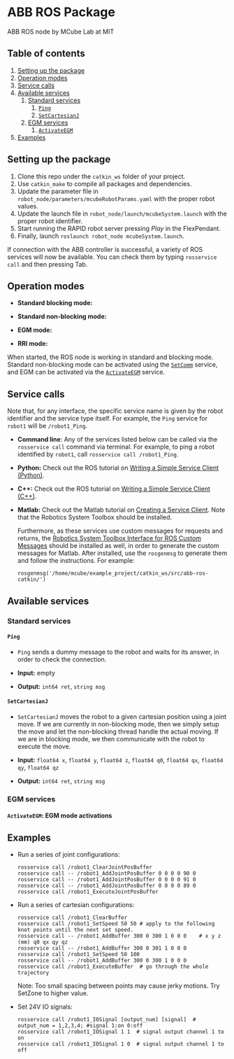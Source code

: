 # ABB ROS Package

ABB ROS node by MCube Lab at MIT

## Table of contents

1. [Setting up the package](#setting-up-the-package)
2. [Operation modes](#operation-modes)
3. [Service calls](#service-calls)
4. [Available services](#available-services)
    1. [Standard services](#standard-services)
        1. [`Ping`](#ping)
        2. [`SetCartesianJ`](#setcartesianj)
    2. [EGM services](#egm-services)
        1. [`ActivateEGM`](#activateegm)
5. [Examples](#examples)

## Setting up the package
1. Clone this repo under the `catkin_ws` folder of your project.
2. Use `catkin_make` to compile all packages and dependencies.
3. Update the parameter file in `robot_node/parameters/mcubeRobotParams.yaml` with the proper robot values.
4. Update the launch file in `robot_node/launch/mcubeSystem.launch` with the proper robot identifier.
5. Start running the RAPID robot server pressing *Play* in the FlexPendant.
6. Finally, launch `roslaunch robot_node mcubeSystem.launch`.

If connection with the ABB controller is successful, a variety of ROS services will now be available. You can check them by typing `rosservice call` and then pressing Tab.

## Operation modes

- **Standard blocking mode:**

- **Standard non-blocking mode:**

- **EGM mode:**

- **RRI mode:**

When started, the ROS node is working in standard and blocking mode. Standard non-blocking mode can be activated using the [`SetComm`](#setcomm) service, and EGM can be activated via the [`ActivateEGM`](#activateegm) service.

## Service calls

Note that, for any interface, the specific service name is given by the robot identifier and the service type itself. For example, the `Ping` service for `robot1` will be `/robot1_Ping`.

- **Command line**: Any of the services listed below can be called via the `rosservice call` command via terminal. For example, to ping a robot identified by `robot1`, call `rosservice call /robot1_Ping`.

- **Python:** Check out the ROS tutorial on [Writing a Simple Service Client (Python)](http://wiki.ros.org/ROS/Tutorials/WritingServiceClient%28python%29#rospy_tutorials.2BAC8-Tutorials.2BAC8-WritingServiceClient.Writing_the_Client_Node).

- **C++:** Check out the ROS tutorial on [Writing a Simple Service Client (C++)](http://wiki.ros.org/ROS/Tutorials/WritingServiceClient%28c%2B%2B%29#roscpp_tutorials.2BAC8-Tutorials.2BAC8-WritingServiceClient.Writing_the_Client_Node).

- **Matlab:** Check out the Matlab tutorial on [Creating a Service Client](https://www.mathworks.com/help/robotics/examples/call-and-provide-ros-services.html#d120e2265). Note that the Robotics System Toolbox should be installed.

  Furthermore, as these services use custom messages for requests and returns, the [Robotics System Toolbox Interface for ROS Custom Messages](https://www.mathworks.com/help/robotics/ug/install-robotics-system-toolbox-support-packages.html) should be installed as well, in order to generate the custom messages for Matlab. After installed, use the `rosgenmsg` to generate them and follow the instructions. For example:

  ```
  rosgenmsg('/home/mcube/example_project/catkin_ws/src/abb-ros-catkin/')
  ```

## Available services

### Standard services

#### `Ping`

- `Ping` sends a dummy message to the robot and waits for its answer, in order to check the connection.

- **Input:** empty

- **Output:** `int64 ret`, `string msg`

#### `SetCartesianJ`

- `SetCartesianJ` moves the robot to a given cartesian position using a joint move. If we are currently in non-blocking mode, then we simply setup the move and let the non-blocking thread handle the actual moving. If we are in blocking mode, we then communicate with the robot to execute the move.

- **Input:** `float64 x`, `float64 y`, `float64 z`, `float64 q0`, `float64 qx`, `float64 qy`, `float64 qz`

- **Output:** `int64 ret`, `string msg`



### EGM services

#### `ActivateEGM`: EGM mode activations

## Examples

- Run a series of joint configurations:

  ```
  rosservice call /robot1_ClearJointPosBuffer
  rosservice call -- /robot1_AddJointPosBuffer 0 0 0 0 90 0
  rosservice call -- /robot1_AddJointPosBuffer 0 0 0 0 91 0
  rosservice call -- /robot1_AddJointPosBuffer 0 0 0 0 89 0
  rosservice call /robot1_ExecuteJointPosBuffer
  ```

- Run a series of cartesian configurations:

  ```
  rosservice call /robot1_ClearBuffer
  rosservice call /robot1_SetSpeed 50 50 # apply to the following knot points until the next set speed.
  rosservice call -- /robot1_AddBuffer 300 0 300 1 0 0 0    # x y z (mm) q0 qx qy qz
  rosservice call -- /robot1_AddBuffer 300 0 301 1 0 0 0
  rosservice call /robot1_SetSpeed 50 100
  rosservice call -- /robot1_AddBuffer 300 0 300 1 0 0 0
  rosservice call /robot1_ExecuteBuffer  # go through the whole trajectory
  ```
  Note: Too small spacing between points may cause jerky motions. Try SetZone to higher value.

- Set 24V IO signals:

  ```
  rosservice call /robot1_IOSignal [output_num] [signal]  # output_num = 1,2,3,4; #signal 1:on 0:off
  rosservice call /robot1_IOSignal 1 1  # signal output channel 1 to on
  rosservice call /robot1_IOSignal 1 0  # signal output channel 1 to off
  ```
